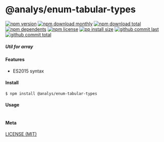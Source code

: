 # @analys/enum-tabular-types

[![npm version][badge-npm-version]][url-npm]
[![npm download monthly][badge-npm-download-monthly]][url-npm]
[![npm download total][badge-npm-download-total]][url-npm]
[![npm dependents][badge-npm-dependents]][url-github]
[![npm license][badge-npm-license]][url-npm]
[![pp install size][badge-pp-install-size]][url-pp]
[![github commit last][badge-github-last-commit]][url-github]
[![github commit total][badge-github-commit-count]][url-github]

[//]: <> (Shields)
[badge-npm-version]: https://flat.badgen.net/npm/cell/@analys/enum-tabular-types
[badge-npm-download-monthly]: https://flat.badgen.net/npm/dm/@analys/enum-tabular-types
[badge-npm-download-total]:https://flat.badgen.net/npm/dt/@analys/enum-tabular-types
[badge-npm-dependents]: https://flat.badgen.net/npm/dependents/@analys/enum-tabular-types
[badge-npm-license]: https://flat.badgen.net/npm/license/@analys/enum-tabular-types
[badge-pp-install-size]: https://flat.badgen.net/packagephobia/install/@analys/enum-tabular-types
[badge-github-last-commit]: https://flat.badgen.net/github/last-commit/hoyeungw/vect
[badge-github-commit-count]: https://flat.badgen.net/github/commits/hoyeungw/vect

[//]: <> (Link)
[url-npm]: https://npmjs.org/package/@analys/enum-tabular-types
[url-pp]: https://packagephobia.now.sh/result?p=@analys/enum-tabular-types
[url-github]: https://github.com/hoyeungw/vect

##### Util for array

#### Features

- ES2015 syntax

#### Install
```console
$ npm install @analys/enum-tabular-types
```

#### Usage
```js
```

#### Meta
[LICENSE (MIT)](LICENSE)
